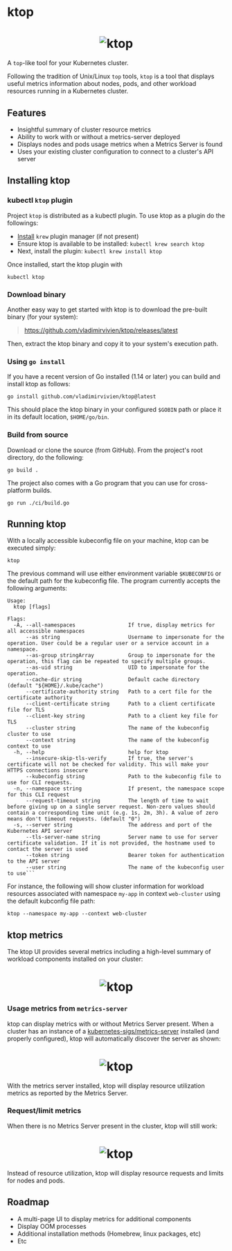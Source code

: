 # ktop

<h1 align="center">
    <img src="./docs/ktop.png" alt="ktop">
</h1>

A `top`-like tool for your Kubernetes cluster.

Following the tradition of Unix/Linux `top` tools, `ktop` is a tool that displays useful metrics information about nodes, pods, and other workload resources running in a Kubernetes cluster.

## Features

* Insightful summary of cluster resource metrics
* Ability to work with or without a metrics-server deployed
* Displays nodes and pods usage metrics when a Metrics Server is found
* Uses your existing cluster configuration to connect to a cluster's API server

## Installing ktop

### kubectl `ktop` plugin

Project `ktop` is distributed as a kubectl plugin.  To use ktop as a plugin do the followings:

* [Install](https://krew.sigs.k8s.io/docs/user-guide/setup/install/) `krew` plugin manager (if not present)
* Ensure ktop is available to be installed: `kubectl krew search ktop`
* Next, install the plugin: `kubectl krew install ktop`

Once installed, start the ktop plugin with

```
kubectl ktop
```

### Download binary

Another easy way to get started with ktop is to download the pre-built binary (for your system):

> https://github.com/vladimirvivien/ktop/releases/latest

Then, extract the ktop binary and copy it to your system's execution path.

### Using `go install`

If you have a recent version of Go installed (1.14 or later) you can build and install ktop as follows:

```
go install github.com/vladimirvivien/ktop@latest
```

This should place the ktop binary in your configured `$GOBIN` path or place it in its default location, `$HOME/go/bin`.

### Build from source

Download or clone the source (from GitHub). From the project's root directory, do the following:

```
go build .
```

The project also comes with a Go program that you can use for cross-platform builds.
```
go run ./ci/build.go
```

## Running ktop

With a locally accessible kubeconfig file on your machine, ktop can be executed simply:

```
ktop
```

The previous command will use either environment variable `$KUBECONFIG` or the default path for the kubeconfig file. The program currently accepts the following arguments:

```
Usage:
  ktop [flags]

Flags:
  -A, --all-namespaces                 If true, display metrics for all accessible namespaces
      --as string                      Username to impersonate for the operation. User could be a regular user or a service account in a namespace.
      --as-group stringArray           Group to impersonate for the operation, this flag can be repeated to specify multiple groups.
      --as-uid string                  UID to impersonate for the operation.
      --cache-dir string               Default cache directory (default "${HOME}/.kube/cache")
      --certificate-authority string   Path to a cert file for the certificate authority
      --client-certificate string      Path to a client certificate file for TLS
      --client-key string              Path to a client key file for TLS
      --cluster string                 The name of the kubeconfig cluster to use
      --context string                 The name of the kubeconfig context to use
  -h, --help                           help for ktop
      --insecure-skip-tls-verify       If true, the server's certificate will not be checked for validity. This will make your HTTPS connections insecure
      --kubeconfig string              Path to the kubeconfig file to use for CLI requests.
  -n, --namespace string               If present, the namespace scope for this CLI request
      --request-timeout string         The length of time to wait before giving up on a single server request. Non-zero values should contain a corresponding time unit (e.g. 1s, 2m, 3h). A value of zero means don't timeout requests. (default "0")
  -s, --server string                  The address and port of the Kubernetes API server
      --tls-server-name string         Server name to use for server certificate validation. If it is not provided, the hostname used to contact the server is used
      --token string                   Bearer token for authentication to the API server
      --user string                    The name of the kubeconfig user to use```
```

For instance, the following will show cluster information for workload resources associated with namespace `my-app` in context `web-cluster` using the default kubconfig file path:

```
ktop --namespace my-app --context web-cluster
```

## ktop metrics

The ktop UI provides several metrics including a high-level summary of workload components installed on your cluster:

<h1 align="center">
    <img src="./docs/ktop-cluster-summary.png" alt="ktop">
</h1>

### Usage metrics from `metrics-server`

ktop can display metrics with or without Metrics Server present.  When a cluster has an instance of a [kubernetes-sigs/metrics-server](https://github.com/kubernetes-sigs/metrics-server) installed (and properly configured), ktop will automatically discover the server as shown:

<h1 align="center">
    <img src="./docs/ktop-metrics-connected.png" alt="ktop">
</h1>

With the metrics server installed, ktop will display resource utilization metrics as reported by the Metrics Server.

### Request/limit metrics

When there is no Metrics Server present in the cluster, ktop will still work:

<h1 align="center">
    <img src="./docs/ktop-metrics-not-connected.png" alt="ktop">
</h1>

Instead of resource utilization, ktop will display resource requests and limits for nodes and pods.

## Roadmap

* A multi-page UI to display metrics for additional components
* Display OOM processes
* Additional installation methods (Homebrew, linux packages, etc)
* Etc
